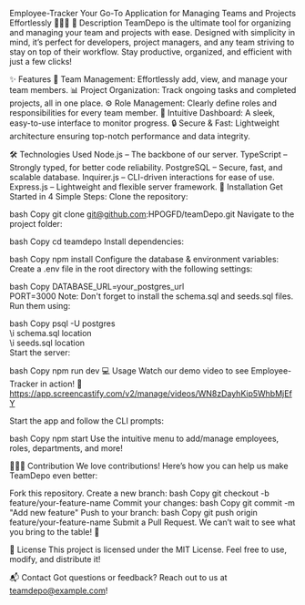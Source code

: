 Employee-Tracker
Your Go-To Application for Managing Teams and Projects Effortlessly 🧑‍💻🌟
📖 Description
TeamDepo is the ultimate tool for organizing and managing your team and projects with ease. Designed with simplicity in mind, it’s perfect for developers, project managers, and any team striving to stay on top of their workflow. Stay productive, organized, and efficient with just a few clicks!

✨ Features
🔧 Team Management: Effortlessly add, view, and manage your team members.
📊 Project Organization: Track ongoing tasks and completed projects, all in one place.
⚙️ Role Management: Clearly define roles and responsibilities for every team member.
📅 Intuitive Dashboard: A sleek, easy-to-use interface to monitor progress.
🔒 Secure & Fast: Lightweight architecture ensuring top-notch performance and data integrity.

🛠️ Technologies Used
Node.js – The backbone of our server.
TypeScript – Strongly typed, for better code reliability.
PostgreSQL – Secure, fast, and scalable database.
Inquirer.js – CLI-driven interactions for ease of use.
Express.js – Lightweight and flexible server framework.
🚀 Installation
Get Started in 4 Simple Steps:
Clone the repository:

bash
Copy
git clone git@github.com:HPOGFD/teamDepo.git
Navigate to the project folder:

bash
Copy
cd teamdepo
Install dependencies:

bash
Copy
npm install
Configure the database & environment variables:
Create a .env file in the root directory with the following settings:

bash
Copy
DATABASE_URL=your_postgres_url  
PORT=3000
Note: Don't forget to install the schema.sql and seeds.sql files. Run them using:

bash
Copy
psql -U postgres  
\i schema.sql location  
\i seeds.sql location  
Start the server:

bash
Copy
npm run dev
💻 Usage
Watch our demo video to see Employee-Tracker in action!
🎥 https://app.screencastify.com/v2/manage/videos/WN8zDayhKip5WhbMjEfY

Start the app and follow the CLI prompts:

bash
Copy
npm start
Use the intuitive menu to add/manage employees, roles, departments, and more!

🧑‍🤝‍🧑 Contribution
We love contributions! Here’s how you can help us make TeamDepo even better:

Fork this repository.
Create a new branch:
bash
Copy
git checkout -b feature/your-feature-name
Commit your changes:
bash
Copy
git commit -m "Add new feature"
Push to your branch:
bash
Copy
git push origin feature/your-feature-name
Submit a Pull Request.
We can’t wait to see what you bring to the table! 🙌

📝 License
This project is licensed under the MIT License.
Feel free to use, modify, and distribute it!

📬 Contact
Got questions or feedback? Reach out to us at teamdepo@example.com!
